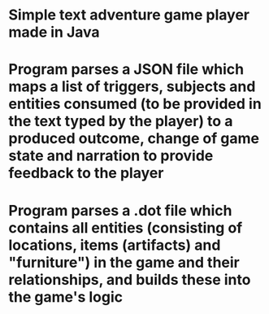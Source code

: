 # Simple text adventure game player made in Java

# Program parses a JSON file which maps a list of triggers, subjects and entities consumed (to be provided in the text typed by the player) to a produced outcome, change of game state and narration to provide feedback to the player

# Program parses a .dot file which contains all entities (consisting of locations, items (artifacts)  and "furniture") in the game and their relationships, and builds these into the game's logic
 
 
